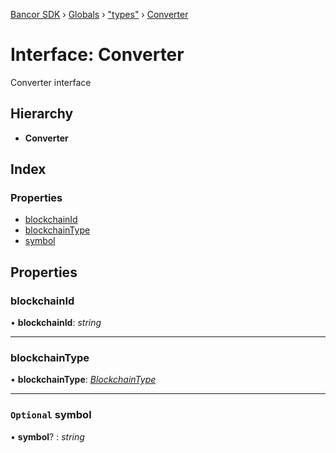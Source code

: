 [Bancor SDK](../README.md) › [Globals](../globals.md) › ["types"](../modules/_types_.md) › [Converter](_types_.converter.md)

# Interface: Converter

Converter interface

## Hierarchy

* **Converter**

## Index

### Properties

* [blockchainId](_types_.converter.md#blockchainid)
* [blockchainType](_types_.converter.md#blockchaintype)
* [symbol](_types_.converter.md#optional-symbol)

## Properties

###  blockchainId

• **blockchainId**: *string*

___

###  blockchainType

• **blockchainType**: *[BlockchainType](../enums/_types_.blockchaintype.md)*

___

### `Optional` symbol

• **symbol**? : *string*
